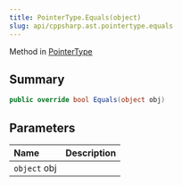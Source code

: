 ```yaml
---
title: PointerType.Equals(object)
slug: api/cppsharp.ast.pointertype.equals
---
```

Method in [PointerType](/api/cppsharp/ast/pointertype)

## Summary



```csharp
public override bool Equals(object obj)
```

## Parameters

|Name|Description|
|:---|:---|
|`object` obj||


